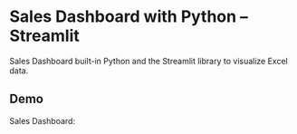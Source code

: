 
# Sales Dashboard with Python – Streamlit

Sales Dashboard built-in Python and the Streamlit library to visualize Excel data.

## Demo
Sales Dashboard: 
